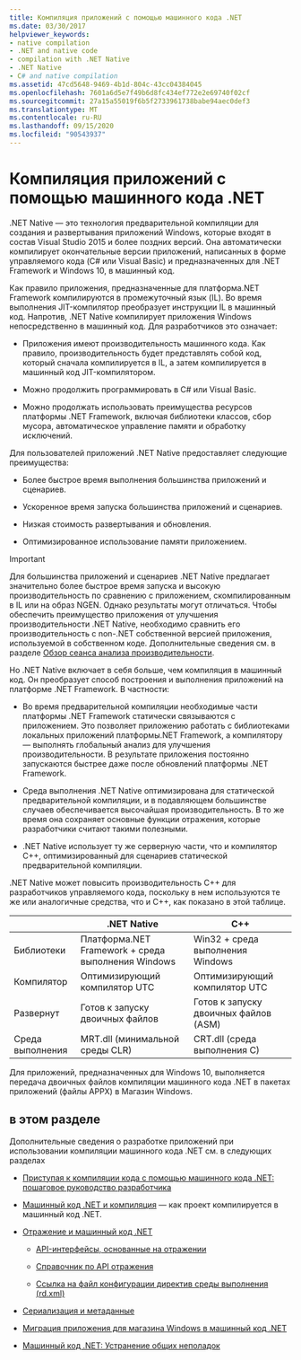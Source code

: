 ```yaml
---
title: Компиляция приложений с помощью машинного кода .NET
ms.date: 03/30/2017
helpviewer_keywords:
- native compilation
- .NET and native code
- compilation with .NET Native
- .NET Native
- C# and native compilation
ms.assetid: 47cd5648-9469-4b1d-804c-43cc04384045
ms.openlocfilehash: 7601a6d5e7f49b6d8fc434ef772e2e69740f02cf
ms.sourcegitcommit: 27a15a55019f6b5f2733961738babe94aec0def3
ms.translationtype: MT
ms.contentlocale: ru-RU
ms.lasthandoff: 09/15/2020
ms.locfileid: "90543937"
---
```

# <a name="compiling-apps-with-net-native"></a>Компиляция приложений с помощью машинного кода .NET

.NET Native — это технология предварительной компиляции для создания и развертывания приложений Windows, которые входят в состав Visual Studio 2015 и более поздних версий. Она автоматически компилирует окончательные версии приложений, написанных в форме управляемого кода (C# или Visual Basic) и предназначенных для .NET Framework и Windows 10, в машинный код.

Как правило приложения, предназначенные для платформа.NET Framework компилируются в промежуточный язык (IL). Во время выполнения JIT-компилятор преобразует инструкции IL в машинный код. Напротив, .NET Native компилирует приложения Windows непосредственно в машинный код. Для разработчиков это означает:

- Приложения имеют производительность машинного кода. Как правило, производительность будет представлять собой код, который сначала компилируется в IL, а затем компилируется в машинный код JIT-компилятором.

- Можно продолжить программировать в C# или Visual Basic.

- Можно продолжать использовать преимущества ресурсов платформы .NET Framework, включая библиотеки классов, сбор мусора, автоматическое управление памяти и обработку исключений.

Для пользователей приложений .NET Native предоставляет следующие преимущества:

- Более быстрое время выполнения большинства приложений и сценариев.

- Ускоренное время запуска большинства приложений и сценариев.

- Низкая стоимость развертывания и обновления.

- Оптимизированное использование памяти приложением.

> [!IMPORTANT]
> Для большинства приложений и сценариев .NET Native предлагает значительно более быстрое время запуска и высокую производительность по сравнению с приложением, скомпилированным в IL или на образ NGEN. Однако результаты могут отличаться. Чтобы обеспечить преимущество приложения от улучшения производительности .NET Native, необходимо сравнить его производительность с non-.NET собственной версией приложения, используемой в собственном коде. Дополнительные сведения см. в разделе [Обзор сеанса анализа производительности](/visualstudio/profiling/performance-session-overview).

Но .NET Native включает в себя больше, чем компиляция в машинный код. Он преобразует способ построения и выполнения приложений на платформе .NET Framework. В частности:

- Во время предварительной компиляции необходимые части платформы .NET Framework статически связываются с приложением. Это позволяет приложению работать с библиотеками локальных приложений платформы.NET Framework, а компилятору — выполнять глобальный анализ для улучшения производительности. В результате приложения постоянно запускаются быстрее даже после обновлений платформы .NET Framework.

- Среда выполнения .NET Native оптимизирована для статической предварительной компиляции, и в подавляющем большинстве случаев обеспечивается высочайшая производительность. В то же время она сохраняет основные функции отражения, которые разработчики считают такими полезными.

- .NET Native использует ту же серверную части, что и компилятор C++, оптимизированный для сценариев статической предварительной компиляции.

.NET Native может повысить производительность C++ для разработчиков управляемого кода, поскольку в нем используются те же или аналогичные средства, что и C++, как показано в этой таблице.

||.NET Native|C++|
|-|----------------------------------------------------------------|-----------|
|Библиотеки|Платформа.NET Framework + среда выполнения Windows|Win32 + среда выполнения Windows|
|Компилятор|Оптимизирующий компилятор UTC|Оптимизирующий компилятор UTC|
|Развернут|Готов к запуску двоичных файлов|Готов к запуску двоичных файлов (ASM)|
|Среда выполнения|MRT.dll (минимальной среды CLR)|CRT.dll (среда выполнения C)|

Для приложений, предназначенных для Windows 10, выполняется передача двоичных файлов компиляции машинного кода .NET в пакетах приложений (файлы APPX) в Магазин Windows.

## <a name="in-this-section"></a>в этом разделе

Дополнительные сведения о разработке приложений при использовании компиляции машинного кода .NET см. в следующих разделах

- [Приступая к компиляции кода с помощью машинного кода .NET: пошаговое руководство разработчика](getting-started-with-net-native.md)

- [Машинный код .NET и компиляция](net-native-and-compilation.md) — как проект компилируется в машинный код .NET.

- [Отражение и машинный код .NET](reflection-and-net-native.md)

  - [API-интерфейсы, основанные на отражении](apis-that-rely-on-reflection.md)

  - [Справочник по API отражения](net-native-reflection-api-reference.md)

  - [Ссылка на файл конфигурации директив среды выполнения (rd.xml)](runtime-directives-rd-xml-configuration-file-reference.md)

- [Сериализация и метаданные](serialization-and-metadata.md)

- [Миграция приложения для магазина Windows в машинный код .NET](migrating-your-windows-store-app-to-net-native.md)

- [Машинный код .NET: Устранение общих неполадок](net-native-general-troubleshooting.md)
